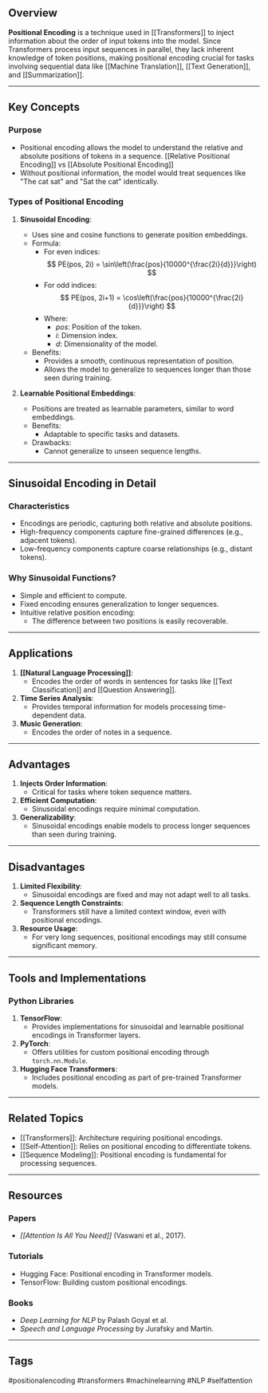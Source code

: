 ## Overview
**Positional Encoding** is a technique used in [[Transformers]] to inject information about the order of input tokens into the model. Since Transformers process input sequences in parallel, they lack inherent knowledge of token positions, making positional encoding crucial for tasks involving sequential data like [[Machine Translation]], [[Text Generation]], and [[Summarization]].

---

## Key Concepts

### Purpose
- Positional encoding allows the model to understand the relative and absolute positions of tokens in a sequence. [[Relative Positional Encoding]] vs [[Absolute Positional Encoding]]
- Without positional information, the model would treat sequences like "The cat sat" and "Sat the cat" identically.

### Types of Positional Encoding
1. **Sinusoidal Encoding**:
   - Uses sine and cosine functions to generate position embeddings.
   - Formula:
     - For even indices:
       $$
       PE(pos, 2i) = \sin\left(\frac{pos}{10000^{\frac{2i}{d}}}\right)
       $$
     - For odd indices:
       $$
       PE(pos, 2i+1) = \cos\left(\frac{pos}{10000^{\frac{2i}{d}}}\right)
       $$
     - Where:
       - $pos$: Position of the token.
       - $i$: Dimension index.
       - $d$: Dimensionality of the model.
   - Benefits:
     - Provides a smooth, continuous representation of position.
     - Allows the model to generalize to sequences longer than those seen during training.

2. **Learnable Positional Embeddings**:
   - Positions are treated as learnable parameters, similar to word embeddings.
   - Benefits:
     - Adaptable to specific tasks and datasets.
   - Drawbacks:
     - Cannot generalize to unseen sequence lengths.

---

## Sinusoidal Encoding in Detail

### Characteristics
- Encodings are periodic, capturing both relative and absolute positions.
- High-frequency components capture fine-grained differences (e.g., adjacent tokens).
- Low-frequency components capture coarse relationships (e.g., distant tokens).

### Why Sinusoidal Functions?
- Simple and efficient to compute.
- Fixed encoding ensures generalization to longer sequences.
- Intuitive relative position encoding:
  - The difference between two positions is easily recoverable.

---

## Applications
1. **[[Natural Language Processing]]**:
   - Encodes the order of words in sentences for tasks like [[Text Classification]] and [[Question Answering]].
2. **Time Series Analysis**:
   - Provides temporal information for models processing time-dependent data.
3. **Music Generation**:
   - Encodes the order of notes in a sequence.

---

## Advantages
1. **Injects Order Information**:
   - Critical for tasks where token sequence matters.
2. **Efficient Computation**:
   - Sinusoidal encodings require minimal computation.
3. **Generalizability**:
   - Sinusoidal encodings enable models to process longer sequences than seen during training.

---

## Disadvantages
1. **Limited Flexibility**:
   - Sinusoidal encodings are fixed and may not adapt well to all tasks.
2. **Sequence Length Constraints**:
   - Transformers still have a limited context window, even with positional encodings.
3. **Resource Usage**:
   - For very long sequences, positional encodings may still consume significant memory.

---

## Tools and Implementations

### Python Libraries
1. **TensorFlow**:
   - Provides implementations for sinusoidal and learnable positional encodings in Transformer layers.
2. **PyTorch**:
   - Offers utilities for custom positional encoding through `torch.nn.Module`.
3. **Hugging Face Transformers**:
   - Includes positional encoding as part of pre-trained Transformer models.

---

## Related Topics
- [[Transformers]]: Architecture requiring positional encodings.
- [[Self-Attention]]: Relies on positional encoding to differentiate tokens.
- [[Sequence Modeling]]: Positional encoding is fundamental for processing sequences.

---

## Resources

### Papers
- *[[Attention Is All You Need]]* (Vaswani et al., 2017).

### Tutorials
- Hugging Face: Positional encoding in Transformer models.
- TensorFlow: Building custom positional encodings.

### Books
- *Deep Learning for NLP* by Palash Goyal et al.
- *Speech and Language Processing* by Jurafsky and Martin.

---

## Tags
#positionalencoding #transformers #machinelearning #NLP #selfattention